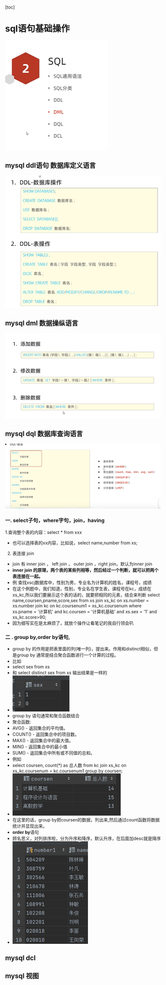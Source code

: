 [toc]
# sql语句基础操作
![img_5.png](img_5.png)
## mysql ddl语句 数据库定义语言
![img_4.png](img_4.png)
## mysql dml 数据操纵语言
![img_6.png](img_6.png) 
## mysql dql 数据库查询语言
![img_7.png](img_7.png)
### 一. select子句，where字句，join，having
1.查询整个表的内容：select * from xxx
 - 也可以选择表的xx内容，比如说，select name,number from xs;
2. 表连接 join
- join 有 inner join ， left join ， outer join ，right join，默认为inner join
- **inner join 的原理，两个表的某些列相等，然后经过一个判断，就可以把两个表连接在一起。**
- 例 查找xscj数据库中，性别为男，专业名为计算机的姓名，课程号，成绩
- 在这个例题中，我们知道，性别，专业名在学生表，课程号在kc，成绩在xs_kc,所以我们要展示这个表的话的，就要把相同的元素，结合来判断
  select name,coursen,pname,score,sex
  from xs join xs_kc on xs.number = xs.number
  join kc on kc.coursenum1 = xs_kc.coursenum
  where xs.pname = '计算机'
  and kc.coursen = '计算机基础'
  and xs.sex = '1'
  and xs_kc.score>90;
- 因为细写实在是太麻烦了，就放个操作让看笔记的我自行领会叭
### 二 . group by,order by语句,
- group by 的作用是把表里面的列(唯一列)，提出来。作用和distinct相似，但是group by 通常是结合聚合函数进行一个计算的过程。
- 比如
- select sex from xs
- 和 select distinct sex from xs 输出结果是一样的
- ![img_1.png](img_1.png)
- group by 语句通常和聚合函数结合
- 聚合函数:
- AVG() - 返回集合的平均值。
- COUNT() - 返回集合中的项目数。
- MAX() - 返回集合中的最大值。
- MIN() - 返回集合中的最小值
- SUM() - 返回集合中所有或不同值的总和。
- 例如
- select coursen, count(*) as 总人数
  from kc
  join xs_kc on xs_kc.coursenum = kc.coursenum1
  group by coursen;
- ![img_2.png](img_2.png)
- 在这里的话，group by把coursen的数据，列出来,然后通过count函数将数据统计并显现出来。
- **order by**语句
- 顾名思义，对列排序啦，分为升序和降序，默认升序，在后面加desc就是降序
- ![img_3.png](img_3.png)

## mysql dcl

## mysql 视图